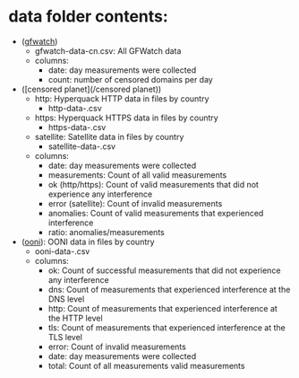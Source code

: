 # data folder contents:
- ([gfwatch](/gfwatch))
    - gfwatch-data-cn.csv: All GFWatch data
    - columns:
        - date: day measurements were collected
        - count: number of censored domains per day
- ([censored planet](/censored planet))
    - http: Hyperquack HTTP data in files by country
        - http-data-<country code>.csv
    - https: Hyperquack HTTPS data in files by country
        - https-data-<country code>.csv
    - satellite: Satellite data in files by country
        - satellite-data-<country code>.csv
    - columns:
        - date: day measurements were collected
        - measurements: Count of all valid measurements
        - ok (http/https): Count of valid measurements that did not experience any interference
        - error (satellite): Count of invalid measurements
        - anomalies: Count of valid measurements that experienced interference
        - ratio: anomalies/measurements
- ([ooni](/ooni)): OONI data in files by country
    - ooni-data-<country code>.csv
    - columns:
        - ok: Count of successful measurements that did not experience any interference
        - dns: Count of measurements that experienced interference at the DNS level
        - http: Count of measurements that experienced interference at the HTTP level
        - tls: Count of measurements that experienced interference at the TLS level
        - error: Count of invalid measurements
        - date: day measurements were collected
        - total: Count of all measurements valid measurements
